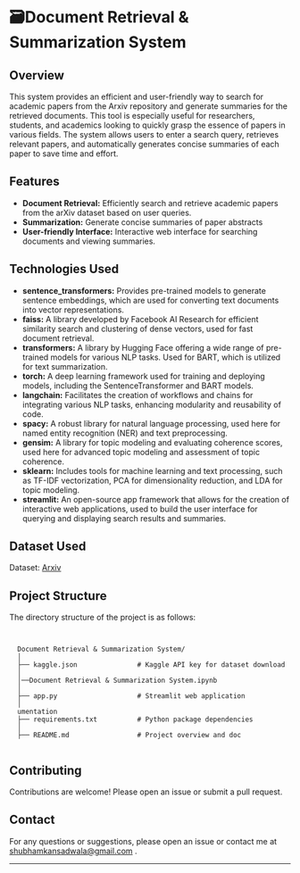 # 🗃️Document Retrieval & Summarization System

## Overview

This system provides an efficient and user-friendly way to search for academic papers from the Arxiv repository and generate summaries for the retrieved documents. This tool is especially useful for researchers, students, and academics looking to quickly grasp the essence of papers in various fields. The system allows users to enter a search query, retrieves relevant papers, and automatically generates concise summaries of each paper to save time and effort.

## Features

<ul>
  <li><strong>Document Retrieval:</strong>  Efficiently search and retrieve academic papers from the arXiv dataset based on user queries.</li>
  
  <li><strong>Summarization:</strong> Generate concise summaries of paper abstracts</li>
  
  <li><strong>User-friendly Interface:</strong> Interactive web interface for searching documents and viewing summaries.</li>
</ul>

## Technologies Used

<ul>
  <li><strong>sentence_transformers:</strong> Provides pre-trained models to generate sentence embeddings, which are used for converting text documents into vector representations.</li>

  <li><strong>faiss:</strong> A library developed by Facebook AI Research for efficient similarity search and clustering of dense vectors, used for fast document retrieval.</li>
  
  <li><strong>transformers:</strong> A library by Hugging Face offering a wide range of pre-trained models for various NLP tasks. Used for BART, which is utilized for text summarization.</li>

  <li><strong>torch:</strong> A deep learning framework used for training and deploying models, including the SentenceTransformer and BART models.</li>

  <li><strong>langchain:</strong> Facilitates the creation of workflows and chains for integrating various NLP tasks, enhancing modularity and reusability of code.</li>

  <li><strong>spacy:</strong> A robust library for natural language processing, used here for named entity recognition (NER) and text preprocessing.</li>
  
  <li><strong>gensim:</strong> A library for topic modeling and evaluating coherence scores, used here for advanced topic modeling and assessment of topic coherence.</li>
  
  <li><strong>sklearn:</strong> Includes tools for machine learning and text processing, such as TF-IDF vectorization, PCA for dimensionality reduction, and LDA for topic modeling.</li>

  <li><strong>streamlit:</strong> An open-source app framework that allows for the creation of interactive web applications, used to build the user interface for querying and displaying search results and summaries.</li>
</ul>

## Dataset Used 

Dataset: <a href="[https://www.python.org/downloads/](https://www.kaggle.com/datasets/Cornell-University/arxiv)">Arxiv </a>

## Project Structure

<!DOCTYPE html>
<html lang="en">
<head>
    <meta charset="UTF-8">
    <meta name="viewport" content="width=device-width, initial-scale=1.0">
</head>
<body>

<p>The directory structure of the project is as follows:</p>

<pre><code class="bash">

  Document Retrieval & Summarization System/
  │
  ├── kaggle.json               # Kaggle API key for dataset download
  │
  │──Document Retrieval & Summarization System.ipynb
  │
  ├── app.py                    # Streamlit web application
  │
  umentation
  ├── requirements.txt          # Python package dependencies
  │
  ├── README.md                 # Project overview and doc
  
</code></pre>

</body>
</html> 

## Contributing
Contributions are welcome! Please open an issue or submit a pull request.


## Contact
For any questions or suggestions, please open an issue or contact me at <a href="mailto:shubhamkansadwala@gmail.com">shubhamkansadwala@gmail.com</a>
.
<hr></hr>
